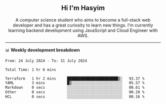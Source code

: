 <h2 align="center">Hi I'm Hasyim</h2>

<p align="center">A computer science student who aims to become a full-stack web developer and has a great curiosity to learn new things. I’m currently learning backend development using JavaScript and Cloud Engineer with AWS.</p>

---

📊 **Weekly development breakdown**

<!--START_SECTION:waka-->

```txt
From: 24 July 2024 - To: 31 July 2024

Total Time: 1 hr 6 mins

Terraform   1 hr 2 mins     ███████████████████████▒░   93.37 %
YAML        3 mins          █▒░░░░░░░░░░░░░░░░░░░░░░░   05.57 %
Markdown    0 secs          ░░░░░░░░░░░░░░░░░░░░░░░░░   00.61 %
Other       0 secs          ░░░░░░░░░░░░░░░░░░░░░░░░░   00.28 %
HCL         0 secs          ░░░░░░░░░░░░░░░░░░░░░░░░░   00.16 %
```

<!--END_SECTION:waka-->


<!-- - You can reach me on **hasyim11c@gmail.com** -->
